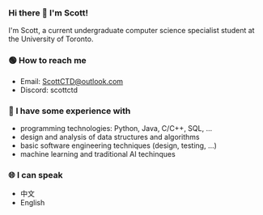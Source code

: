 ### Hi there 👋 I'm Scott!

I'm Scott, a current undergraduate computer science specialist student at the University of Toronto.

### :green_circle: How to reach me
- Email: ScottCTD@outlook.com
- Discord: scottctd

### :star2: I have some experience with

- programming technologies: Python, Java, C/C++, SQL, ...
- design and analysis of data structures and algorithms
- basic software engineering techniques (design, testing, ...)
- machine learning and traditional AI techinques

### :globe_with_meridians: I can speak
- 中文
- English
